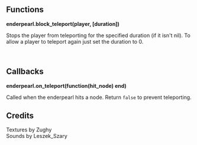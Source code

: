 <h2> Functions </h2>

**enderpearl.block_teleport(player, [duration])**

Stops the player from teleporting for the specified duration
(if it isn't nil). To allow a player to teleport again just set
the duration to 0.

<br>

<h2> Callbacks </h2>

**enderpearl.on_teleport(function(hit_node) end)**

Called when the enderpearl hits a node. Return `false` to prevent teleporting.

<h2> Credits </h2>
Textures by Zughy <br>
Sounds by Leszek_Szary